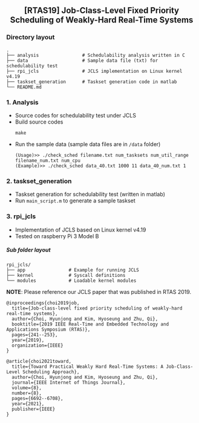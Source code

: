 <h2 align="center">[RTAS19] Job-Class-Level Fixed Priority Scheduling of Weakly-Hard Real-Time Systems</h2>

### Directory layout
    .
    ├── analysis                # Schedulability analysis written in C
    ├── data                    # Sample data file (txt) for schedulability test
    ├── rpi_jcls                # JCLS implementation on Linux kernel v4.19
    ├── taskset_generation      # Taskset generation code in matlab
    └── README.md



### 1. Analysis
- Source codes for schedulability test under JCLS
- Build source codes
  ```
  make
  ```
- Run the sample data (sample data files are in `/data` folder)
  ```
  (Usage)>> ./check_sched filename.txt num_tasksets num_util_range filename_num.txt num_cpu
  (Example)>> ./check_sched data_40.txt 1000 11 data_40_num.txt 1
  ```

### 2. taskset_generation
- Taskset generation for schedulability test (written in matlab)
- Run `main_script.m` to generate a sample taskset

### 3. rpi_jcls
- Implementation of JCLS based on Linux kernel v4.19
- Tested on raspberry Pi 3 Model B
##### Sub folder layout
    rpi_jcls/
    ├── app                # Example for running JCLS
    ├── kernel             # Syscall definitions
    └── modules            # Loadable kernel modules

**NOTE**: Please reference our JCLS paper that was published in RTAS 2019.
```
@inproceedings{choi2019job,
  title={Job-class-level fixed priority scheduling of weakly-hard real-time systems},
  author={Choi, Hyunjong and Kim, Hyoseung and Zhu, Qi},
  booktitle={2019 IEEE Real-Time and Embedded Technology and Applications Symposium (RTAS)},
  pages={241--253},
  year={2019},
  organization={IEEE}
}

@article{choi2021toward,
  title={Toward Practical Weakly Hard Real-Time Systems: A Job-Class-Level Scheduling Approach},
  author={Choi, Hyunjong and Kim, Hyoseung and Zhu, Qi},
  journal={IEEE Internet of Things Journal},
  volume={8},
  number={8},
  pages={6692--6708},
  year={2021},
  publisher={IEEE}
}


```

  